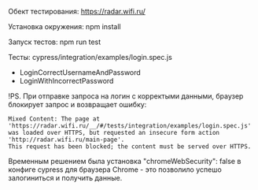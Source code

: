 Обект тестирования: https://radar.wifi.ru/

Установка окружения: npm install

Запуск тестов: npm run test

Тесты: cypress/integration/examples/login.spec.js
- LoginCorrectUsernameAndPassword
- LoginWithIncorrectPassword

!PS. При отправке запроса на логин с корректыми данными, браузер блокирует запрос и возвращает ошибку:
```
Mixed Content: The page at 'https://radar.wifi.ru/__/#/tests/integration/examples/login.spec.js' 
was loaded over HTTPS, but requested an insecure form action 'http://radar.wifi.ru/main-page'. 
This request has been blocked; the content must be served over HTTPS.
```
Временным решением была установка "chromeWebSecurity": false в конфиге cypress для браузера Chrome - это позволило успешо залогиниться и получить данные.
